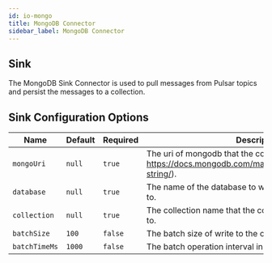 ```yaml
---
id: io-mongo
title: MongoDB Connector
sidebar_label: MongoDB Connector
---
```


## Sink

The MongoDB Sink Connector is used to pull messages from Pulsar topics and persist the messages
to a collection.

## Sink Configuration Options

| Name | Default | Required | Description |
|------|---------|----------|-------------|
| `mongoUri` | `null` | `true` | The uri of mongodb that the connector connects to (see: https://docs.mongodb.com/manual/reference/connection-string/). |
| `database` | `null` | `true` | The name of the database to which the collection belongs to. |
| `collection` | `null` | `true` | The collection name that the connector writes messages to. |
| `batchSize` | `100` | `false` | The batch size of write to the collection. |
| `batchTimeMs` | `1000` | `false` | The batch operation interval in milliseconds. |